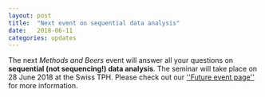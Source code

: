 ```yaml
---
layout: post
title:  "Next event on sequential data analysis"
date:   2018-06-11
categories: updates
---
```


The next _Methods and Beers_ event will answer all your questions on **sequential (not sequencing!) data analysis**. The seminar will take place on 28 June 2018 at the Swiss TPH. Please check out our [''Future event page''][link future] for more information.

[link future]: /seminar/futureevents
